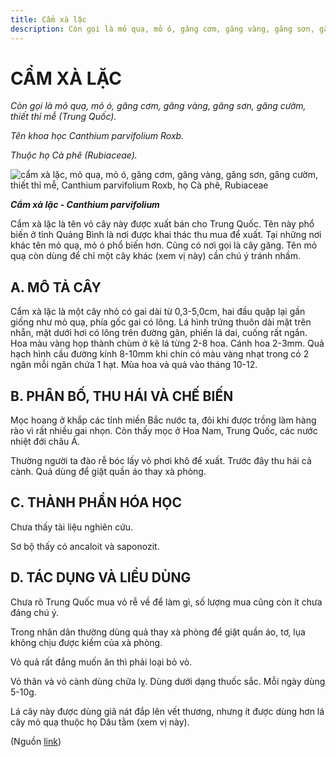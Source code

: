 ```yaml
---
title: Cẩm xà lặc
description: Còn gọi là mỏ quạ, mỏ ó, găng cơm, găng vàng, găng sơn, găng cườm, thiết thỉ mễ (Trung Quốc). Tên khoa học Canthium parvifolium Roxb. Thuộc họ Cà phê (Rubiaceae). Cẩm xà lặc là tên vỏ cây này được xuất bán cho Trung Quốc. Tên này phổ biến ở tỉnh Quảng Bình là nơi được khai thác thu mua để xuất. Tại những nơi khác tên mỏ quạ, mỏ ó phổ biến hơn. Cũng có nơi gọi là cây găng. Tên mỏ quạ còn dùng để chỉ một cây khác (xem vị này) cần chú ý tránh nhầm.
---
```

# CẨM XÀ LẶC

*Còn gọi là mỏ quạ, mỏ ó, găng cơm, găng vàng, găng sơn, găng cườm, thiết thỉ mễ (Trung Quốc).*

*Tên khoa học Canthium parvifolium Roxb.*

*Thuộc họ Cà phê (Rubiaceae).*

![cẩm xà lặc, mỏ quạ, mỏ ó, găng cơm, găng vàng, găng sơn, găng cườm, thiết thỉ mễ, Canthium parvifolium Roxb, họ Cà phê, Rubiaceae](/imgs/do-tat-loi/ctvvtvn/cam-xa-lac.jpg)

***Cẩm xà lặc - Canthium parvifolium***

Cẩm xà lặc là tên vỏ cây này được xuất bán cho Trung Quốc. Tên này phổ biến ở tỉnh Quảng Bình là nơi được khai thác thu mua để xuất. Tại những nơi khác tên mỏ quạ, mỏ ó phổ biến hơn. Cũng có nơi gọi là cây găng. Tên mỏ quạ còn dùng để chỉ một cây khác (xem vị này) cần chú ý tránh nhầm.

## A. MÔ TẢ CÂY

Cẩm xà lặc là một cây nhỏ có gai dài từ 0,3-5,0cm, hai đầu quặp lại gần giống như mỏ quạ, phía gốc gai có lông. Lá hình trứng thuôn dài mặt trên nhẵn, mặt dưới hơi có lông trên đường gân, phiến lá dai, cuống rất ngắn. Hoa màu vàng họp thành chùm ở kẽ lá từng 2-8 hoa. Cánh hoa 2-3mm. Quả hạch hình cầu đường kính 8-10mm khi chín có màu vàng nhạt trong có 2 ngăn mỗi ngăn chứa 1 hạt. Mùa hoa và quả vào tháng 10-12.

## B. PHÂN BỐ, THU HÁI VÀ CHẾ BIẾN

Mọc hoang ở khắp các tỉnh miền Bắc nước ta, đôi khi được trồng làm hàng rào vì rất nhiều gai nhọn. Còn thấy mọc ở Hoa Nam, Trung Quốc, các nước nhiệt đới châu Á.

Thường người ta đào rễ bóc lấy vỏ phơi khô để xuất. Trước đây thu hái cả cành. Quả dùng để giặt quần áo thay xà phòng.

## C. THÀNH PHẦN HÓA HỌC

Chưa thấy tài liệu nghiên cứu.

Sơ bộ thấy có ancaloit và saponozit.

## D. TÁC DỤNG VÀ LIỀU DÙNG

Chưa rõ Trung Quốc mua vỏ rễ về để làm gì, số lượng mua cũng còn ít chưa đáng chú ý.

Trong nhân dân thường dùng quả thay xà phòng để giặt quần áo, tơ, lụa không chịu được kiềm của xà phòng.

Vỏ quả rất đắng muốn ăn thì phải loại bỏ vỏ.

Vỏ thân và vỏ cành dùng chữa lỵ. Dùng dưới dạng thuốc sắc. Mỗi ngày dùng 5-10g.

Lá cây này được dùng giã nát đắp lên vết thương, nhưng ít được dùng hơn lá cây mỏ quạ thuộc họ Dâu tằm (xem vị này).

(Nguồn <a href="http://www.thuocvuonnha.com/nhung-cay-thuoc-va-vi-thuoc-viet-nam/ket-qua-tra-cuu/cam-xa-lac" target="_blank">link</a>)
